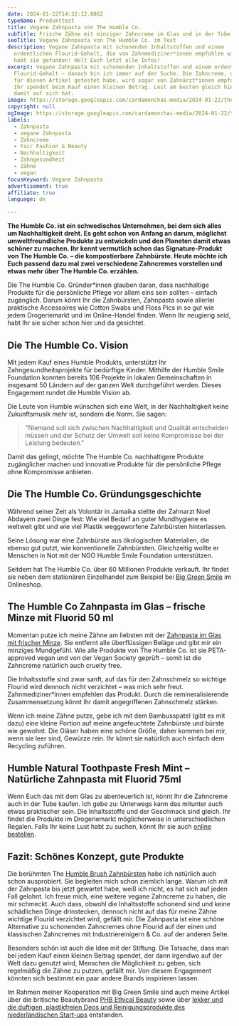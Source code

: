 ```yaml
---
date: 2024-01-22T14:32:12.086Z
typeName: Produkttest
title: Vegane Zahnpasta von The Humble Co.
subTitle: Frische Zähne mit minziger Zahncreme im Glas und in der Tube
seoTitle: Vegane Zahnpasta von The Humble Co. im Test
description: Vegane Zahnpasta mit schonenden Inhaltstoffen und einem
  ordentlichen Flourid-Gehalt, die von Zahnmediziner*innen empfohlen wird – Ihr
  habt sie gefunden! Holt Euch letzt alle Infos!
excerpt: Vegane Zahnpasta mit schonenden Inhaltstoffen und einem ordentlichen
  Flourid-Gehalt – danach bin ich immer auf der Suche. Die Zahncreme, die ich
  für diesen Artikel getestet habe, wird sogar von Zahnärzt*innen empfohlen und
  Ihr spendet beim Kauf einen kleinen Betrag. Lest am besten gleich hier, was es
  damit auf sich hat.
image: https://storage.googleapis.com/cardamonchai-media/2024-01-22/the-humble-co-sounds-vegan-com-2-jpg-imagine-181828_76736f_2048_1536/640.webp
copyright: null
ogImage: https://storage.googleapis.com/cardamonchai-media/2024-01-22/the-humble-co-soundsvegan-com-og-jpg-imagine-181828_8c8980_1200_628/640.webp
labels:
  - Zahnpasta
  - vegane Zahnpasta
  - Zahncreme
  - Fair Fashion & Beauty
  - Nachhaltigkeit
  - Zahngesundheit
  - Zähne
  - vegan
focusKeyword: Vegane Zahnpasta
advertisement: true
affiliate: true
language: de

---
```


**The Humble Co. ist ein schwedisches Unternehmen, bei dem sich alles um Nachhaltigkeit dreht. Es geht schon von Anfang an darum, möglichst umweltfreundliche Produkte zu entwickeln und den Planeten damit etwas schöner zu machen. Ihr kennt vermutlich schon das Signature-Produkt von The Humble Co. – die kompostierbare Zahnbürste. Heute möchte ich Euch passend dazu mal zwei verschiedene Zahncremes vorstellen und etwas mehr über The Humble Co. erzählen.**

Die The Humble Co. Gründer\*innen glauben daran, dass nachhaltige Produkte für die persönliche Pflege vor allem eins sein sollten – einfach zugänglich. Darum könnt Ihr die Zahnbürsten, Zahnpasta sowie allerlei praktische Accessoires wie Cotton Swabs und Floss Pics in so gut wie jedem Drogeriemarkt und im Online-Handel finden. Wenn Ihr neugierig seid, habt Ihr sie sicher schon hier und da gesichtet.

## Die The Humble Co. Vision

Mit jedem Kauf eines Humble Produkts, unterstützt Ihr Zahngesundheitsprojekte für bedürftige Kinder. Mithilfe der Humble Smile Foundation konnten bereits 106 Projekte in lokalen Gemeinschaften in insgesamt 50 Ländern auf der ganzen Welt durchgeführt werden. Dieses Engagement rundet die Humble Vision ab.

Die Leute von Humble wünschen sich eine Welt, in der Nachhaltigkeit keine Zukunftsmusik mehr ist, sondern die Norm. Sie sagen:

> "Niemand soll sich zwischen Nachhaltigkeit und Qualität entscheiden müssen und der Schutz der Umwelt soll keine Kompromisse bei der Leistung bedeuten."

Damit das gelingt, möchte The Humble Co. nachhaltigere Produkte zugänglicher machen und innovative Produkte für die persönliche Pflege ohne Kompromisse anbieten.

## Die The Humble Co. Gründungsgeschichte

Während seiner Zeit als Volontär in Jamaika stellte der Zahnarzt Noel Abdayem zwei Dinge fest: Wie viel Bedarf an guter Mundhygiene es weltweit gibt und wie viel Plastik weggeworfene Zahnbürsten hinterlassen.

Seine Lösung war eine Zahnbürste aus ökologischen Materialien, die ebenso gut putzt, wie konventionelle Zahnbürsten. Gleichzeitig wollte er Menschen in Not mit der NGO Humble Smile Foundation unterstützen.

Seitdem hat The Humble Co. über 60 Millionen Produkte verkauft. Ihr findet sie neben dem stationären Einzelhandel zum Beispiel bei [Big Green Smile](https://tidd.ly/493Ym7y) im Onlineshop.

## The Humble Co Zahnpasta im Glas – frische Minze mit Fluorid 50 ml

Momentan putze ich meine Zähne am liebsten mit der [Zahnpasta im Glas mit frischer Minze](https://tidd.ly/3SuDwc5). Sie entfernt alle überflüssigen Beläge und gibt mir ein minziges Mundgefühl. Wie alle Produkte von The Humble Co. ist sie PETA-approved vegan und von der Vegan Society geprüft – somit ist die Zahncreme natürlich auch cruelty free.

Die Inhaltsstoffe sind zwar sanft, auf das für den Zahnschmelz so wichtige Flourid wird dennoch nicht verzichtet – was mich sehr freut. Zahnmediziner\*innen empfehlen das Produkt. Durch die remineralisierende Zusammensetzung könnt Ihr damit angegriffenen Zahnschmelz stärken.

Wenn ich meine Zähne putze, gebe ich mit dem Bambusspatel (gibt es mit dazu) eine kleine Portion auf meine angefeuchtete Zahnbürste und bürste wie gewohnt. Die Gläser haben eine schöne Größe, daher kommen bei mir, wenn sie leer sind, Gewürze rein. Ihr könnt sie natürlich auch einfach dem Recycling zuführen.

## Humble Natural Toothpaste Fresh Mint – Natürliche Zahnpasta mit Fluorid 75ml

Wenn Euch das mit dem Glas zu abenteuerlich ist, könnt Ihr die Zahncreme auch in der Tube kaufen. Ich gebe zu: Unterwegs kann das mitunter auch etwas praktischer sein. Die Inhaltsstoffe und der Geschmack sind gleich. Ihr findet die Produkte im Drogeriemarkt möglicherweise in unterschiedlichen Regalen. Falls Ihr keine Lust habt zu suchen, könnt Ihr sie auch [online bestellen](https://tidd.ly/3Oc7VJC).

## Fazit: Schönes Konzept, gute Produkte

Die berühmten The [Humble Brush Zahnbürsten](https://tidd.ly/4bk80oD) habe ich natürlich auch schon ausprobiert. Sie begleiten mich schon ziemlich lange. Warum ich mit der Zahnpasta bis jetzt gewartet habe, weiß ich nicht, es hat sich auf jeden Fall gelohnt. Ich freue mich, eine weitere vegane Zahncreme zu haben, die mir schmeckt. Auch dass, obwohl die Inhaltsstoffe schonend sind und keine schädlichen Dinge drinstecken, dennoch nicht auf das für meine Zähne wichtige Flourid verzichtet wird, gefällt mir. Die Zahnpasta ist eine schöne Alternative zu schonenden Zahncremes ohne Flourid auf der einen und klassischen Zahncremes mit Industriereinigern & Co. auf der anderen Seite.

Besonders schön ist auch die Idee mit der Stiftung. Die Tatsache, dass man bei jedem Kauf einen kleinen Beitrag spendet, der dann irgendwo auf der Welt dazu genutzt wird, Menschen die Möglichkeit zu geben, sich regelmäßig die Zähne zu putzen, gefällt mir. Von diesem Engagement könnten sich bestimmt ein paar andere Brands inspirieren lassen.

<Gallery name="the-humble-co-big-green-smile-2" />

Im Rahmen meiner Kooperation mit Big Green Smile sind auch meine Artikel über die britische Beautybrand [PHB Ethical Beauty](/2024/04/phb-ethical-beauty/) sowie über [lekker und die duftigen, plastikfreien Deos und Reinigungsprodukte des niederländischen Start-ups](/2024/03/lekker-vegane-deos-gesichtsreiniger/) entstanden.
